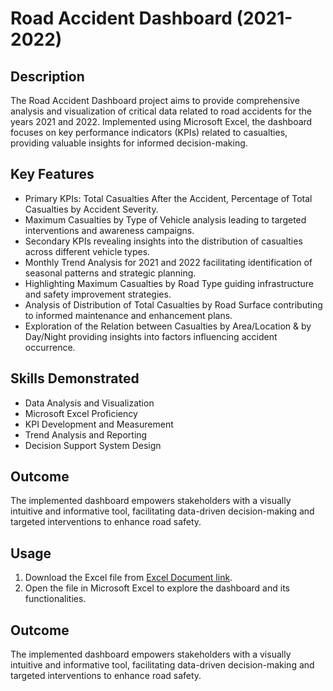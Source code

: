 
# Road Accident Dashboard (2021-2022)

## Description
The Road Accident Dashboard project aims to provide comprehensive analysis and visualization of critical data related to road accidents for the years 2021 and 2022. Implemented using Microsoft Excel, the dashboard focuses on key performance indicators (KPIs) related to casualties, providing valuable insights for informed decision-making.

## Key Features
- Primary KPIs: Total Casualties After the Accident, Percentage of Total Casualties by Accident Severity.
- Maximum Casualties by Type of Vehicle analysis leading to targeted interventions and awareness campaigns.
- Secondary KPIs revealing insights into the distribution of casualties across different vehicle types.
- Monthly Trend Analysis for 2021 and 2022 facilitating identification of seasonal patterns and strategic planning.
- Highlighting Maximum Casualties by Road Type guiding infrastructure and safety improvement strategies.
- Analysis of Distribution of Total Casualties by Road Surface contributing to informed maintenance and enhancement plans.
- Exploration of the Relation between Casualties by Area/Location & by Day/Night providing insights into factors influencing accident occurrence.

## Skills Demonstrated
- Data Analysis and Visualization
- Microsoft Excel Proficiency
- KPI Development and Measurement
- Trend Analysis and Reporting
- Decision Support System Design

## Outcome
The implemented dashboard empowers stakeholders with a visually intuitive and informative tool, facilitating data-driven decision-making and targeted interventions to enhance road safety.

## Usage
1. Download the Excel file from [Excel Document link](https://mitsacin-my.sharepoint.com/:x:/g/personal/21691e0079_mits_ac_in/EctBZGroL6VBsgojir5KJJMBug5LAnHk8jWm1-v50dYJdw?e=snl81N).
2. Open the file in Microsoft Excel to explore the dashboard and its functionalities.

## Outcome
The implemented dashboard empowers stakeholders with a visually intuitive and informative tool, facilitating data-driven decision-making and targeted interventions to enhance road safety.
